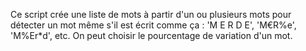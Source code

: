 Ce script crée une liste de mots à partir d'un ou plusieurs mots pour détecter un mot même s'il est écrit comme ça : 'M E R D E', 'M€R%e', 'M%Er*d', etc.
On peut choisir le pourcentage de variation d'un mot.
